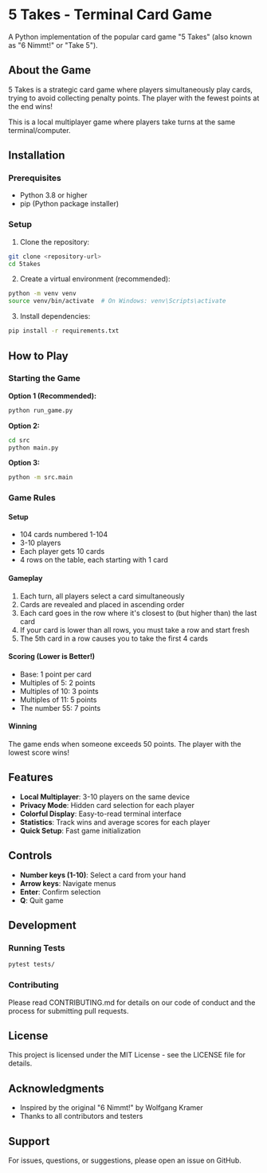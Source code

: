# 5 Takes - Terminal Card Game

A Python implementation of the popular card game "5 Takes" (also known as "6 Nimmt!" or "Take 5").

## About the Game

5 Takes is a strategic card game where players simultaneously play cards, trying to avoid collecting penalty points. The player with the fewest points at the end wins! 

This is a local multiplayer game where players take turns at the same terminal/computer.

## Installation

### Prerequisites
- Python 3.8 or higher
- pip (Python package installer)

### Setup

1. Clone the repository:
```bash
git clone <repository-url>
cd 5takes
```

2. Create a virtual environment (recommended):
```bash
python -m venv venv
source venv/bin/activate  # On Windows: venv\Scripts\activate
```

3. Install dependencies:
```bash
pip install -r requirements.txt
```

## How to Play

### Starting the Game

**Option 1 (Recommended):**
```bash
python run_game.py
```

**Option 2:**
```bash
cd src
python main.py
```

**Option 3:**
```bash
python -m src.main
```

### Game Rules

#### Setup
- 104 cards numbered 1-104
- 3-10 players
- Each player gets 10 cards
- 4 rows on the table, each starting with 1 card

#### Gameplay
1. Each turn, all players select a card simultaneously
2. Cards are revealed and placed in ascending order
3. Each card goes in the row where it's closest to (but higher than) the last card
4. If your card is lower than all rows, you must take a row and start fresh
5. The 5th card in a row causes you to take the first 4 cards

#### Scoring (Lower is Better!)
- Base: 1 point per card
- Multiples of 5: 2 points
- Multiples of 10: 3 points  
- Multiples of 11: 5 points
- The number 55: 7 points

#### Winning
The game ends when someone exceeds 50 points. The player with the lowest score wins!

## Features

- **Local Multiplayer**: 3-10 players on the same device
- **Privacy Mode**: Hidden card selection for each player
- **Colorful Display**: Easy-to-read terminal interface
- **Statistics**: Track wins and average scores for each player
- **Quick Setup**: Fast game initialization

## Controls

- **Number keys (1-10)**: Select a card from your hand
- **Arrow keys**: Navigate menus
- **Enter**: Confirm selection
- **Q**: Quit game

## Development

### Running Tests
```bash
pytest tests/
```

### Contributing
Please read CONTRIBUTING.md for details on our code of conduct and the process for submitting pull requests.

## License

This project is licensed under the MIT License - see the LICENSE file for details.

## Acknowledgments

- Inspired by the original "6 Nimmt!" by Wolfgang Kramer
- Thanks to all contributors and testers

## Support

For issues, questions, or suggestions, please open an issue on GitHub.